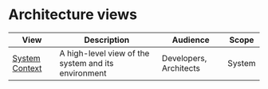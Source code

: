 # Architecture views

| View                                | Description                                         | Audience               | Scope  |
| ----------------------------------- | --------------------------------------------------- | ---------------------- | ------ |
| [System Context](./context-view.md) | A high-level view of the system and its environment | Developers, Architects | System |

